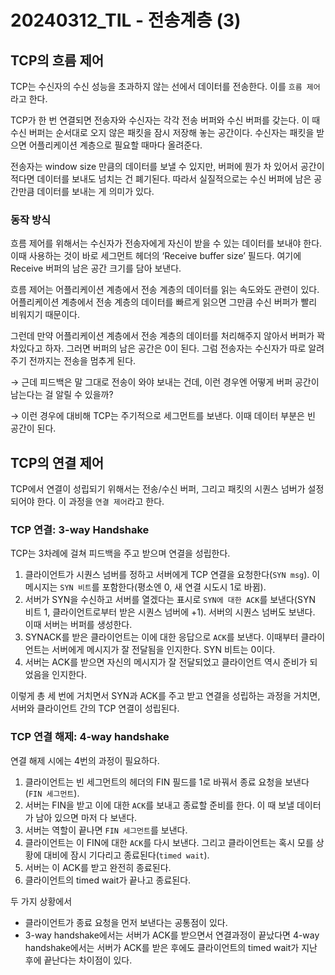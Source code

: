 # 20240312_TIL - 전송계층 (3)

## TCP의 흐름 제어

TCP는 수신자의 수신 성능을 초과하지 않는 선에서 데이터를 전송한다. 이를 `흐름 제어`라고 한다.

TCP가 한 번 연결되면 전송자와 수신자는 각각 전송 버퍼와 수신 버퍼를 갖는다. 이 때 수신 버퍼는 순서대로 오지 않은 패킷을 잠시 저장해 놓는 공간이다. 수신자는 패킷을 받으면 어플리케이션 계층으로 필요할 때마다 올려준다.

전송자는 window size 만큼의 데이터를 보낼 수 있지만, 버퍼에 뭔가 차 있어서 공간이 적다면 데이터를 보내도 넘치는 건 폐기된다. 따라서 실질적으로는 수신 버퍼에 남은 공간만큼 데이터를 보내는 게 의미가 있다.

### 동작 방식

흐름 제어를 위해서는 수신자가 전송자에게 자신이 받을 수 있는 데이터를 보내야 한다. 이때 사용하는 것이 바로 세그먼트 헤더의 ‘Receive buffer size’ 필드다. 여기에 Receive 버퍼의 남은 공간 크기를 담아 보낸다.

흐름 제어는 어플리케이션 계층에서 전송 계층의 데이터를 읽는 속도와도 관련이 있다. 어플리케이션 계층에서 전송 계층의 데이터를 빠르게 읽으면 그만큼 수신 버퍼가 빨리 비워지기 때문이다.

그런데 만약 어플리케이션 계층에서 전송 계층의 데이터를 처리해주지 않아서 버퍼가 꽉 차있다고 하자. 그러면 버퍼의 남은 공간은 0이 된다. 그럼 전송자는 수신자가 따로 알려주기 전까지는 전송을 멈추게 된다. 

→ 근데 피드백은 말 그대로 전송이 와야 보내는 건데, 이런 경우엔 어떻게 버퍼 공간이 남는다는 걸 알릴 수 있을까?

→ 이런 경우에 대비해 TCP는 주기적으로 세그먼트를 보낸다. 이때 데이터 부분은 빈 공간이 된다.

## TCP의 연결 제어

TCP에서 연결이 성립되기 위해서는 전송/수신 버퍼, 그리고 패킷의 시퀀스 넘버가 설정되어야 한다. 이 과정을 `연결 제어`라고 한다.

### TCP 연결: 3-way Handshake

TCP는 3차례에 걸쳐 피드백을 주고 받으며 연결을 성립한다.

1. 클라이언트가 시퀀스 넘버를 정하고 서버에게 TCP 연결을 요청한다(`SYN msg`). 이 메시지는 `SYN 비트`를 포함한다(평소엔 0, 새 연결 시도시 1로 바뀜).
2. 서버가 SYN을 수신하고 서버를 열겠다는 표시로 `SYN에 대한 ACK`를 보낸다(SYN 비트 1, 클라이언트로부터 받은 시퀀스 넘버에 +1). 서버의 시퀀스 넘버도 보낸다. 이때 서버는 버퍼를 생성한다.
3. SYNACK를 받은 클라이언트는 이에 대한 응답으로 `ACK`를 보낸다. 이때부터 클라이언트는 서버에게 메시지가 잘 전달됨을 인지한다. SYN 비트는 0이다.
4. 서버는 ACK를 받으면 자신의 메시지가 잘 전달되었고 클라이언트 역시 준비가 되었음을 인지한다.

이렇게 총 세 번에 거치면서 SYN과 ACK를 주고 받고 연결을 성립하는 과정을 거치면, 서버와 클라이언트 간의 TCP 연결이 성립된다.

### TCP 연결 해제: 4-way handshake

연결 해제 시에는 4번의 과정이 필요하다.

1. 클라이언트는 빈 세그먼트의 헤더의 FIN 필드를 1로 바꿔서 종료 요청을 보낸다(`FIN 세그먼트`).
2. 서버는 FIN을 받고 이에 대한 `ACK`를 보내고 종료할 준비를 한다. 이 때 보낼 데이터가 남아 있으면 마저 다 보낸다.
3. 서버는 역할이 끝나면 `FIN 세그먼트`를 보낸다.
4. 클라이언트는 이 FIN에 대한 `ACK`를 다시 보낸다. 그리고 클라이언트는 혹시 모를 상황에 대비에 잠시 기다리고 종료된다(`timed wait`).
5. 서버는 이 ACK를 받고 완전히 종료된다.
6. 클라이언트의 timed wait가 끝나고 종료된다.

두 가지 상황에서 

- 클라이언트가 종료 요청을 먼저 보낸다는 공통점이 있다.
- 3-way handshake에서는 서버가 ACK를 받으면서 연결과정이 끝났다면 4-way handshake에서는 서버가 ACK를 받은 후에도 클라이언트의 timed wait가 지난 후에 끝난다는 차이점이 있다.